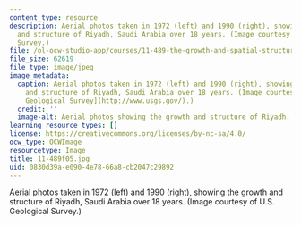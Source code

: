 ```yaml
---
content_type: resource
description: Aerial photos taken in 1972 (left) and 1990 (right), showing the growth
  and structure of Riyadh, Saudi Arabia over 18 years. (Image courtesy of U.S. Geological
  Survey.)
file: /ol-ocw-studio-app/courses/11-489-the-growth-and-spatial-structure-of-cities-fall-2005/0830d39ae0904e7866a8cb2047c29892_11-489f05.jpg
file_size: 62619
file_type: image/jpeg
image_metadata:
  caption: Aerial photos taken in 1972 (left) and 1990 (right), showing the growth
    and structure of Riyadh, Saudi Arabia over 18 years. (Image courtesy of [U.S.
    Geological Survey](http://www.usgs.gov/).)
  credit: ''
  image-alt: Aerial photos showing the growth and structure of Riyadh.
learning_resource_types: []
license: https://creativecommons.org/licenses/by-nc-sa/4.0/
ocw_type: OCWImage
resourcetype: Image
title: 11-489f05.jpg
uid: 0830d39a-e090-4e78-66a8-cb2047c29892
---
```

Aerial photos taken in 1972 (left) and 1990 (right), showing the growth and structure of Riyadh, Saudi Arabia over 18 years. (Image courtesy of U.S. Geological Survey.)